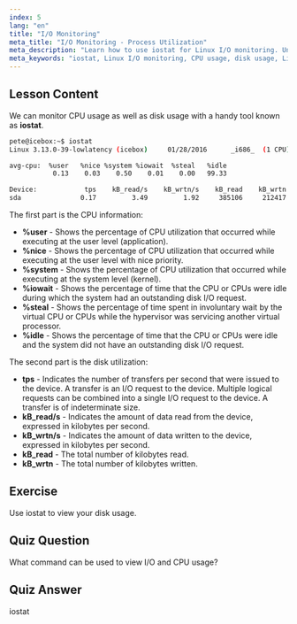 ```yaml
---
index: 5
lang: "en"
title: "I/O Monitoring"
meta_title: "I/O Monitoring - Process Utilization"
meta_description: "Learn how to use iostat for Linux I/O monitoring. Understand CPU and disk usage metrics with this essential command. Improve system performance!"
meta_keywords: "iostat, Linux I/O monitoring, CPU usage, disk usage, Linux commands, beginner, tutorial, guide"
---
```


## Lesson Content

We can monitor CPU usage as well as disk usage with a handy tool known as **iostat**.

```bash
pete@icebox:~$ iostat
Linux 3.13.0-39-lowlatency (icebox)     01/28/2016      _i686_  (1 CPU)

avg-cpu:  %user   %nice %system %iowait  %steal   %idle
           0.13    0.03    0.50    0.01    0.00   99.33

Device:            tps    kB_read/s    kB_wrtn/s    kB_read    kB_wrtn
sda               0.17         3.49         1.92     385106     212417
```

The first part is the CPU information:

- **%user** - Shows the percentage of CPU utilization that occurred while executing at the user level (application).
- **%nice** - Shows the percentage of CPU utilization that occurred while executing at the user level with nice priority.
- **%system** - Shows the percentage of CPU utilization that occurred while executing at the system level (kernel).
- **%iowait** - Shows the percentage of time that the CPU or CPUs were idle during which the system had an outstanding disk I/O request.
- **%steal** - Shows the percentage of time spent in involuntary wait by the virtual CPU or CPUs while the hypervisor was servicing another virtual processor.
- **%idle** - Shows the percentage of time that the CPU or CPUs were idle and the system did not have an outstanding disk I/O request.

The second part is the disk utilization:

- **tps** - Indicates the number of transfers per second that were issued to the device. A transfer is an I/O request to the device. Multiple logical requests can be combined into a single I/O request to the device. A transfer is of indeterminate size.
- **kB_read/s** - Indicates the amount of data read from the device, expressed in kilobytes per second.
- **kB_wrtn/s** - Indicates the amount of data written to the device, expressed in kilobytes per second.
- **kB_read** - The total number of kilobytes read.
- **kB_wrtn** - The total number of kilobytes written.

## Exercise

Use iostat to view your disk usage.

## Quiz Question

What command can be used to view I/O and CPU usage?

## Quiz Answer

iostat
